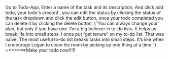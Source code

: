Go to Todo-App,
Enter a name of the task and its description,
And click add todo,
your todo's created ,
you can edit the status by clicking the status of the task dropdown and click the edit button,
once your todo completed you can delete it by clicking the delete button,
(″You can always change your plan, but only if you have one. I’m a big believer in to-do lists. It helps us break life into small steps. I once put “get tenure” on my to-do list. That was naïve. The most useful to-do list breaks tasks into small steps. It’s like when I encourage Logan to clean his room by picking up one thing at a time.″)
=======>Make your todo now!!!!!
